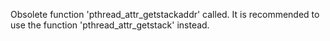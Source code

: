 Obsolete function 'pthread_attr_getstackaddr' called. It is recommended to use the function 'pthread_attr_getstack' instead.